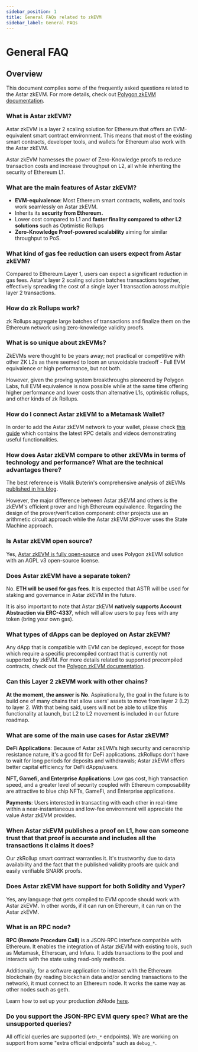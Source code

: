 ```yaml
---
sidebar_position: 1
title: General FAQs related to zkEVM
sidebar_label: General FAQs
---
```


# General FAQ

## Overview

This document compiles some of the frequently asked questions related to the Astar zkEVM. For more details, check out [Polygon zkEVM documentation](https://wiki.polygon.technology/docs/category/zkevm-protocol/).


### What is Astar zkEVM?

Astar zkEVM is a layer 2 scaling solution for Ethereum that offers an EVM-equivalent smart contract environment. This means that most of the existing smart contracts, developer tools, and wallets for Ethereum also work with the Astar zkEVM. 

Astar zkEVM harnesses the power of Zero-Knowledge proofs to reduce transaction costs and increase throughput on L2, all while inheriting the security of Ethereum L1.

### What are the main features of Astar zkEVM?

- **EVM-equivalence**: Most Ethereum smart contracts, wallets, and tools work seamlessly on Astar zkEVM.
- Inherits its **security from Ethereum.**
- Lower cost compared to L1 and **faster finality compared to other L2 solutions** such as Optimistic Rollups
- **Zero-Knowledge Proof-powered scalability** aiming for similar throughput to PoS.

### What kind of gas fee reduction can users expect from Astar zkEVM?

Compared to Ethereum Layer 1, users can expect a significant reduction in gas fees. Astar's layer 2 scaling solution batches transactions together, effectively spreading the cost of a single layer 1 transaction across multiple layer 2 transactions.

### How do zk Rollups work?

zk Rollups aggregate large batches of transactions and finalize them on the Ethereum network using zero-knowledge validity proofs.

### What is so unique about zkEVMs?

ZkEVMs were thought to be years away; not practical or competitive with other ZK L2s as there seemed to loom an unavoidable tradeoff - Full EVM equivalence or high performance, but not both.

However, given the proving system breakthroughs pioneered by Polygon Labs, full EVM equivalence is now possible while at the same time offering higher performance and lower costs than alternative L1s, optimistic rollups, and other kinds of zk Rollups.

### How do I connect Astar zkEVM to a Metamask Wallet?

In order to add the Astar zkEVM network to your wallet, please check [this guide](../quickstart.md) which contains the latest RPC details and videos demonstrating useful functionalities.

### How does Astar zkEVM compare to other zkEVMs in terms of technology and performance? What are the technical advantages there?

The best reference is Vitalik Buterin's comprehensive analysis of zkEVMs [published in his blog](https://vitalik.ca/general/2022/08/04/zkevm.html).

However, the major difference between Astar zkEVM and others is the zkEVM's efficient prover and high Ethereum equivalence. Regarding the design of the prover/verification component: other projects use an arithmetic circuit approach while the Astar zkEVM zkProver uses the State Machine approach.

### Is Astar zkEVM open source?

Yes, [Astar zkEVM is fully open-source](https://polygon.technology/blog/polygon-zkevm-is-now-fully-open-source) and uses Polygon zkEVM solution with an AGPL v3 open-source license.

### Does Astar zkEVM have a separate token?

No. **ETH will be used for gas fees**. It is expected that ASTR will be used for staking and governance in Astar zkEVM in the future.

It is also important to note that Astar zkEVM **natively supports Account Abstraction via ERC-4337**, which will allow users to pay fees with any token (bring your own gas).

### What types of dApps can be deployed on Astar zkEVM?

Any dApp that is compatible with EVM can be deployed, except for those which require a specific precompiled contract that is currently not supported by zkEVM. For more details related to supported precompiled contracts, check out the [Polygon zkEVM documentation](https://wiki.polygon.technology/docs/category/zkevm-protocol/).

### Can this Layer 2 zkEVM work with other chains?

**At the moment, the answer is No**. Aspirationally, the goal in the future is to build one of many chains that allow users' assets to move from layer 2 (L2) to layer 2. With that being said, users will not be able to utilize this functionality at launch, but L2 to L2 movement is included in our future roadmap.

### What are some of the main use cases for Astar zkEVM?

**DeFi Applications**: Because of Astar zkEVM’s high security and censorship resistance nature, it's a good fit for DeFi applications. zkRollups don’t have to wait for long periods for deposits and withdrawals; Astar zkEVM offers better capital efficiency for DeFi dApps/users.

**NFT, Gamefi, and Enterprise Applications**: Low gas cost, high transaction speed, and a greater level of security coupled with Ethereum composability are attractive to blue chip NFTs, GameFi, and Enterprise applications.

**Payments**: Users interested in transacting with each other in real-time within a near-instantaneous and low-fee environment will appreciate the value Astar zkEVM provides.

### When Astar zkEVM publishes a proof on L1, how can someone trust that that proof is accurate and includes all the transactions it claims it does?

Our zkRollup smart contract warranties it. It's trustworthy due to data availability and the fact that the published validity proofs are quick and easily verifiable SNARK proofs.

### Does Astar zkEVM have support for both Solidity and Vyper?

Yes, any language that gets compiled to EVM opcode should work with Astar zkEVM. In other words, if it can run on Ethereum, it can run on the Astar zkEVM.

### What is an RPC node?

**RPC (Remote Procedure Call)** is a JSON-RPC interface compatible with Ethereum. It enables the integration of Astar zkEVM with existing tools, such as Metamask, Etherscan, and Infura. It adds transactions to the pool and interacts with the state using read-only methods.

Additionally, for a software application to interact with the Ethereum blockchain (by reading blockchain data and/or sending transactions to the network), it must connect to an Ethereum node. It works the same way as other nodes such as geth.

Learn how to set up your production zkNode [here](../zk-node/setup-production-node.md).

### Do you support the JSON-RPC EVM query spec? What are the unsupported queries?

All official queries are supported (`eth_*` endpoints). We are working on support from some "extra official endpoints" such as `debug_*`.
